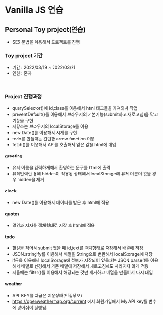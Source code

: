 # Vanilla JS 연습

## Personal Toy project(연습)

-  SE6 문법을 이용해서 프로젝트를 진행

### Toy project 기간

- 기간 : 2022/03/19 ~ 2022/03/21
- 인원 : 혼자

<br>


### Project 진행과정

- querySelector()에 id,class를 이용해서 html 태그들을 가져와서 작업
- preventDefault()를 이용해서 브라우저의 기본기능(submit하고 새로고침)을 막고 기능을 구현
- 저장소는 브라우저의 localStorage를 이용
- new Date()를 이용해서 시계를 구현
- todo를 만들때는 간단한 arrow function 이용
- fetch()를 이용해서 API를 호출해서 얻은 값을 html에 대입

#### greeting
- 유저 이름을 입력하게해서 환영하는 문구를 html에 출력
- 유저입력란 폼에 hidden이 적용된 상태에서 localStorage에 유저 이름이 없을 경우 hidden을 제거

#### clock
- new Date()를 이용해서 데이터를 받은 후 html에 적용

#### quotes
- 명언과 저자를 객체형태로 저장 후 html에 적용

#### todo
- 할일을 적어서 submit 했을 때 id,text를 객체형태로 저장해서 배열에 저장
- JSON.stringify를 이용해서 배열을 String으로 변환해서 localStorage에 저장
- if문을 이용해서 localStorage에 정보가 저장되어 있을때는 JSON.parse()를 이용해서 배열로 변경해서 기존 배열에 저장해서 새로고침해도 사라지지 않게 적용
- 지울때는 filter()를 이용해서 해당되는 것만 제거하고 배열을 만들어서 다시 대입

#### weather
- API_KEY를 지금은 지운상태(민감정보)
- https://openweathermap.org/current 에서 회원가입해서 My API key를 변수에 넣어줘야 실행됨.
